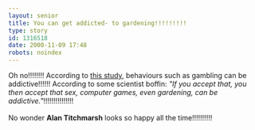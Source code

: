 ```yaml
---
layout: senior
title: You can get addicted- to gardening!!!!!!!!!
type: story
id: 1316518
date: 2000-11-09 17:48
robots: noindex
---
```

Oh no!!!!!!!! According to <a href="http://www.newscientist.com/news/news.jsp?id=ns226430">this study</a>, behaviours such as gambling can be addictive!!!!!! According to some scientist boffin: <i>"If you accept that, you then accept that sex, computer games, even gardening, can be addictive."</i>!!!!!!!!!!!!!!!<br/> <br/>No wonder <b>Alan Titchmarsh</b> looks so happy all the time!!!!!!!!!!